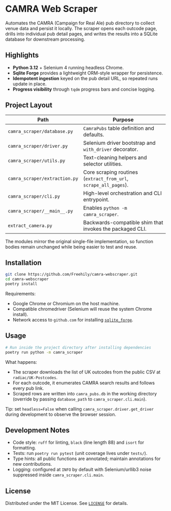 # CAMRA Web Scraper

Automates the CAMRA (Campaign for Real Ale) pub directory to collect venue data and persist it locally. The scraper opens each outcode page, drills into individual pub detail pages, and writes the results into a SQLite database for downstream processing.

## Highlights
- **Python 3.12** + Selenium 4 running headless Chrome.
- **Sqlite Forge** provides a lightweight ORM-style wrapper for persistence.
- **Idempotent ingestion** keyed on the pub detail URL, so repeated runs update in place.
- **Progress visibility** through `tqdm` progress bars and concise logging.

## Project Layout

| Path | Purpose |
| ---- | ------- |
| `camra_scraper/database.py` | `CamraPubs` table definition and defaults. |
| `camra_scraper/driver.py` | Selenium driver bootstrap and `with_driver` decorator. |
| `camra_scraper/utils.py` | Text-cleaning helpers and selector utilities. |
| `camra_scraper/extraction.py` | Core scraping routines (`extract_from_url`, `scrape_all_pages`). |
| `camra_scraper/cli.py` | High-level orchestration and CLI entrypoint. |
| `camra_scraper/__main__.py` | Enables `python -m camra_scraper`. |
| `extract_camera.py` | Backwards-compatible shim that invokes the packaged CLI. |

The modules mirror the original single-file implementation, so function bodies remain unchanged while being easier to test and reuse.

## Installation

```bash
git clone https://github.com/Freehily/camra-webscraper.git
cd camra-webscraper
poetry install
```

Requirements:
- Google Chrome or Chromium on the host machine.
- Compatible chromedriver (Selenium will reuse the system Chrome install).
- Network access to `github.com` for installing [`sqlite_forge`](https://github.com/Tom3man/sqlite-forge).

## Usage

```bash
# Run inside the project directory after installing dependencies
poetry run python -m camra_scraper
```

What happens:
- The scraper downloads the list of UK outcodes from the public CSV at `radiac/UK-Postcodes`.
- For each outcode, it enumerates CAMRA search results and follows every pub link.
- Scraped rows are written into `camra_pubs.db` in the working directory (override by passing `database_path` to `camra_scraper.cli.main`).

Tip: set `headless=False` when calling `camra_scraper.driver.get_driver` during development to observe the browser session.

## Development Notes

- Code style: `ruff` for linting, `black` (line length 88) and `isort` for formatting.
- Tests: run `poetry run pytest` (unit coverage lives under `tests/`).
- Type hints: all public functions are annotated; maintain annotations for new contributions.
- Logging: configured at `INFO` by default with Selenium/urllib3 noise suppressed inside `camra_scraper.cli.main`.

## License

Distributed under the MIT License. See [`LICENSE`](LICENSE) for details.
